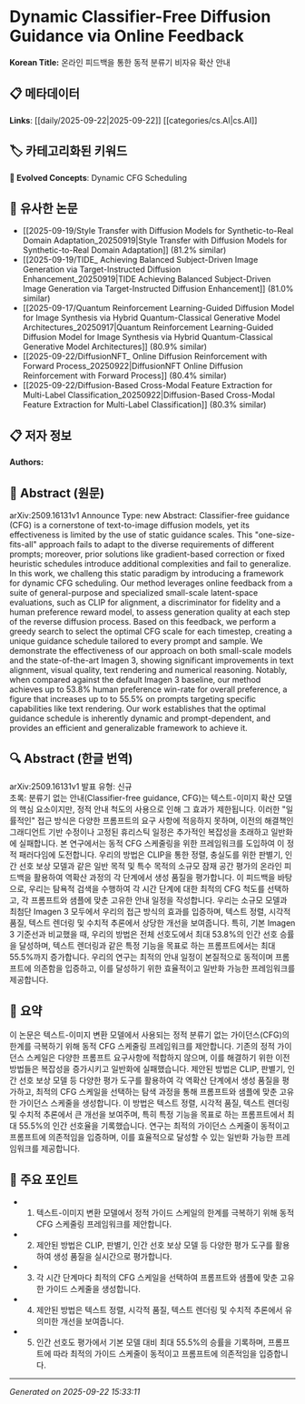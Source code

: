 # Dynamic Classifier-Free Diffusion Guidance via Online Feedback

**Korean Title:** 온라인 피드백을 통한 동적 분류기 비자유 확산 안내

## 📋 메타데이터

**Links**: [[daily/2025-09-22|2025-09-22]] [[categories/cs.AI|cs.AI]]

## 🏷️ 카테고리화된 키워드
**🚀 Evolved Concepts**: Dynamic CFG Scheduling

## 🔗 유사한 논문
- [[2025-09-19/Style Transfer with Diffusion Models for Synthetic-to-Real Domain Adaptation_20250919|Style Transfer with Diffusion Models for Synthetic-to-Real Domain Adaptation]] (81.2% similar)
- [[2025-09-19/TIDE_ Achieving Balanced Subject-Driven Image Generation via Target-Instructed Diffusion Enhancement_20250919|TIDE Achieving Balanced Subject-Driven Image Generation via Target-Instructed Diffusion Enhancement]] (81.0% similar)
- [[2025-09-17/Quantum Reinforcement Learning-Guided Diffusion Model for Image Synthesis via Hybrid Quantum-Classical Generative Model Architectures_20250917|Quantum Reinforcement Learning-Guided Diffusion Model for Image Synthesis via Hybrid Quantum-Classical Generative Model Architectures]] (80.9% similar)
- [[2025-09-22/DiffusionNFT_ Online Diffusion Reinforcement with Forward Process_20250922|DiffusionNFT Online Diffusion Reinforcement with Forward Process]] (80.4% similar)
- [[2025-09-22/Diffusion-Based Cross-Modal Feature Extraction for Multi-Label Classification_20250922|Diffusion-Based Cross-Modal Feature Extraction for Multi-Label Classification]] (80.3% similar)

## 📋 저자 정보

**Authors:** 

## 📄 Abstract (원문)

arXiv:2509.16131v1 Announce Type: new 
Abstract: Classifier-free guidance (CFG) is a cornerstone of text-to-image diffusion models, yet its effectiveness is limited by the use of static guidance scales. This "one-size-fits-all" approach fails to adapt to the diverse requirements of different prompts; moreover, prior solutions like gradient-based correction or fixed heuristic schedules introduce additional complexities and fail to generalize. In this work, we challeng this static paradigm by introducing a framework for dynamic CFG scheduling. Our method leverages online feedback from a suite of general-purpose and specialized small-scale latent-space evaluations, such as CLIP for alignment, a discriminator for fidelity and a human preference reward model, to assess generation quality at each step of the reverse diffusion process. Based on this feedback, we perform a greedy search to select the optimal CFG scale for each timestep, creating a unique guidance schedule tailored to every prompt and sample. We demonstrate the effectiveness of our approach on both small-scale models and the state-of-the-art Imagen 3, showing significant improvements in text alignment, visual quality, text rendering and numerical reasoning. Notably, when compared against the default Imagen 3 baseline, our method achieves up to 53.8% human preference win-rate for overall preference, a figure that increases up to to 55.5% on prompts targeting specific capabilities like text rendering. Our work establishes that the optimal guidance schedule is inherently dynamic and prompt-dependent, and provides an efficient and generalizable framework to achieve it.

## 🔍 Abstract (한글 번역)

arXiv:2509.16131v1 발표 유형: 신규  
초록: 분류기 없는 안내(Classifier-free guidance, CFG)는 텍스트-이미지 확산 모델의 핵심 요소이지만, 정적 안내 척도의 사용으로 인해 그 효과가 제한됩니다. 이러한 "일률적인" 접근 방식은 다양한 프롬프트의 요구 사항에 적응하지 못하며, 이전의 해결책인 그래디언트 기반 수정이나 고정된 휴리스틱 일정은 추가적인 복잡성을 초래하고 일반화에 실패합니다. 본 연구에서는 동적 CFG 스케줄링을 위한 프레임워크를 도입하여 이 정적 패러다임에 도전합니다. 우리의 방법은 CLIP을 통한 정렬, 충실도를 위한 판별기, 인간 선호 보상 모델과 같은 일반 목적 및 특수 목적의 소규모 잠재 공간 평가의 온라인 피드백을 활용하여 역확산 과정의 각 단계에서 생성 품질을 평가합니다. 이 피드백을 바탕으로, 우리는 탐욕적 검색을 수행하여 각 시간 단계에 대한 최적의 CFG 척도를 선택하고, 각 프롬프트와 샘플에 맞춘 고유한 안내 일정을 작성합니다. 우리는 소규모 모델과 최첨단 Imagen 3 모두에서 우리의 접근 방식의 효과를 입증하며, 텍스트 정렬, 시각적 품질, 텍스트 렌더링 및 수치적 추론에서 상당한 개선을 보여줍니다. 특히, 기본 Imagen 3 기준선과 비교했을 때, 우리의 방법은 전체 선호도에서 최대 53.8%의 인간 선호 승률을 달성하며, 텍스트 렌더링과 같은 특정 기능을 목표로 하는 프롬프트에서는 최대 55.5%까지 증가합니다. 우리의 연구는 최적의 안내 일정이 본질적으로 동적이며 프롬프트에 의존함을 입증하고, 이를 달성하기 위한 효율적이고 일반화 가능한 프레임워크를 제공합니다.

## 📝 요약

이 논문은 텍스트-이미지 변환 모델에서 사용되는 정적 분류기 없는 가이던스(CFG)의 한계를 극복하기 위해 동적 CFG 스케줄링 프레임워크를 제안합니다. 기존의 정적 가이던스 스케일은 다양한 프롬프트 요구사항에 적합하지 않으며, 이를 해결하기 위한 이전 방법들은 복잡성을 증가시키고 일반화에 실패했습니다. 제안된 방법은 CLIP, 판별기, 인간 선호 보상 모델 등 다양한 평가 도구를 활용하여 각 역확산 단계에서 생성 품질을 평가하고, 최적의 CFG 스케일을 선택하는 탐색 과정을 통해 프롬프트와 샘플에 맞춘 고유한 가이던스 스케줄을 생성합니다. 이 방법은 텍스트 정렬, 시각적 품질, 텍스트 렌더링 및 수치적 추론에서 큰 개선을 보여주며, 특히 특정 기능을 목표로 하는 프롬프트에서 최대 55.5%의 인간 선호율을 기록했습니다. 연구는 최적의 가이던스 스케줄이 동적이고 프롬프트에 의존적임을 입증하며, 이를 효율적으로 달성할 수 있는 일반화 가능한 프레임워크를 제공합니다.

## 🎯 주요 포인트

- 1. 텍스트-이미지 변환 모델에서 정적 가이드 스케일의 한계를 극복하기 위해 동적 CFG 스케줄링 프레임워크를 제안합니다.

- 2. 제안된 방법은 CLIP, 판별기, 인간 선호 보상 모델 등 다양한 평가 도구를 활용하여 생성 품질을 실시간으로 평가합니다.

- 3. 각 시간 단계마다 최적의 CFG 스케일을 선택하여 프롬프트와 샘플에 맞춘 고유한 가이드 스케줄을 생성합니다.

- 4. 제안된 방법은 텍스트 정렬, 시각적 품질, 텍스트 렌더링 및 수치적 추론에서 유의미한 개선을 보여줍니다.

- 5. 인간 선호도 평가에서 기본 모델 대비 최대 55.5%의 승률을 기록하며, 프롬프트에 따라 최적의 가이드 스케줄이 동적이고 프롬프트에 의존적임을 입증합니다.

---

*Generated on 2025-09-22 15:33:11*